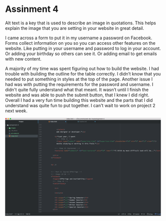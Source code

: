 # Assinment 4

Alt text is a key that is used to describe an image in quotations. This helps explain the image that you are setting in your website in great detail.

I came across a form to put it in my username a password on Facebook. Forms collect information on you so you can access other features on the website. Like putting in your username and password to log in your account.  Or adding your birthday so others can see it.  Or adding email to get emails with new content.

A majority of my time was spent figuring out how to build the website. I had trouble with building the outline for the table correctly.  I didn’t know that you needed to put something in styles at the top of the page. Another issue I had was with putting the requirements for the password and username. I didn't quite fully understand what that meant. It wasn’t until I finish the website and was able to push the submit button, that I knew I did right. Overall I had a very fun time building this website and the parts that I did understand was quite fun to put together. I can't wait to work on project 2 next week.

![ScreenShot](./images/ScreenShot-A4.png)
